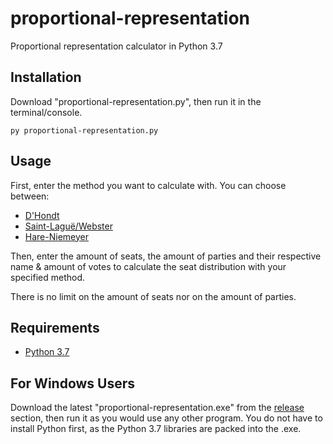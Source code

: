 # proportional-representation
Proportional representation calculator in Python 3.7

## Installation
Download "proportional-representation.py", then run it in the terminal/console.

```
py proportional-representation.py
```

## Usage
First, enter the method you want to calculate with. You can choose between:
* [D'Hondt](https://en.wikipedia.org/wiki/D%27Hondt_method)
* [Saint-Laguë/Webster](https://en.wikipedia.org/wiki/Webster/Sainte-Lagu%C3%AB_method)
* [Hare-Niemeyer](https://en.wikipedia.org/wiki/Largest_remainder_method)

Then, enter the amount of seats, the amount of parties and their respective name & amount of votes to calculate the seat distribution with your specified method.

There is no limit on the amount of seats nor on the amount of parties.


## Requirements
* [Python 3.7](https://www.python.org/downloads/)

## For Windows Users
Download the latest "proportional-representation.exe" from the [release](https://github.com/jonasbohmann/proportional-representation/releases) section, then run it as you would use any other program.
You do not have to install Python first, as the Python 3.7 libraries are packed into the .exe.
